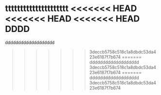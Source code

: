 ttttttttttttttttttttt
<<<<<<< HEAD
<<<<<<< HEAD
<<<<<<< HEAD
DDDD
=======
ddddddddddddddddddd
>>>>>>> 3deccb5758c518c1a8dbdc53da423e6187f7b674
=======
ddddddddddddddddddd
>>>>>>> 3deccb5758c518c1a8dbdc53da423e6187f7b674
=======
ddddddddddddddddddd
>>>>>>> 3deccb5758c518c1a8dbdc53da423e6187f7b674
